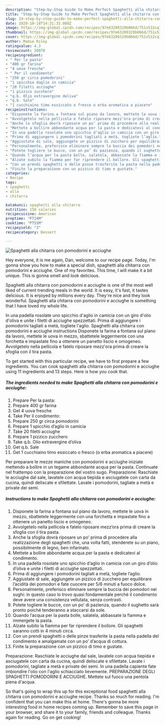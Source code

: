 ```yaml
---
description: "Step-by-Step Guide to Make Perfect Spaghetti alla chitarra con pomodorini e acciughe"
title: "Step-by-Step Guide to Make Perfect Spaghetti alla chitarra con pomodorini e acciughe"
slug: 24-step-by-step-guide-to-make-perfect-spaghetti-alla-chitarra-con-pomodorini-e-acciughe
date: 2020-10-18T14:31:33.088Z
image: https://img-global.cpcdn.com/recipes/97e63289329b066d/751x532cq70/spaghetti-alla-chitarra-con-pomodorini-e-acciughe-recipe-main-photo.jpg
thumbnail: https://img-global.cpcdn.com/recipes/97e63289329b066d/751x532cq70/spaghetti-alla-chitarra-con-pomodorini-e-acciughe-recipe-main-photo.jpg
cover: https://img-global.cpcdn.com/recipes/97e63289329b066d/751x532cq70/spaghetti-alla-chitarra-con-pomodorini-e-acciughe-recipe-main-photo.jpg
author: Mamie Riley
ratingvalue: 4.3
reviewcount: 20078
recipeingredient:
- " Per la pasta"
- "400 gr farina"
- "4 uova fresche"
- " Per il condimento"
- "250 gr circa pomodorini"
- "1 spicchio daglio in camicia"
- "20 filetti acciughe"
- "1 pizzico zucchero"
- "q.b. Olio extravergine doliva"
- "q.b. Sale"
- "1 cucchiaino timo essiccato o fresco o erba aromatica a piacere"
recipeinstructions:
- "Disponete la farina a fontana sul piano da lavoro, mettete le uova in mezzo, sbattetele leggermente con una forchetta e impastate fino a ottenere un panetto liscio e omogeneo."
- "Avvolgetelo nella pellicola e fatelo riposare mezz’ora prima di creare la sfoglia con il tira pasta."
- "Anche la sfoglia dovrà riposare un po’ prima di procedere alla realizzazione degli spaghetti che, una volta fatti, stenderete su un piano, possibilmente di legno, ben infarinato."
- "Mettete a bollire abbondante acqua per la pasta e dedicatevi al condimento."
- "In una padella rosolate uno spicchio d’aglio in camicia con un giro d’olio d’oliva e unite i filetti di acciughe spezzettati."
- "Prima di aggiungere i pomodorini tagliati a metà, togliete l’aglio."
- "Aggiustate di sale, aggiungete un pizzico di zucchero per equilibrare l’acidità dei pomodori e fate cuocere per 5/6 minuti a fuoco dolce."
- "Personalmente, preferisco eliminare sempre la buccia dei pomodori nei sughi: in questo caso lo trovo quasi fondamentale perchè il condimento deve avere una consistenza vellutata, senza contrasti."
- "Potete togliere le bucce, con un po’ di pazienza, quando il sughetto sarà pronto poiché tenderanno a staccarsi da sole."
- "Quando l’acqua per la pasta bolle, salatela, abbassate la fiamma e immergete la pasta."
- "Alzate subito la fiamma per far riprendere il bollore. Gli spaghetti saranno cotti in 4 minuti circa."
- "Con un prendi spaghetti o delle pinze trasferite la pasta nella padella del condimento e amalgamate con un po’ d’acqua di cottura."
- "Finite la preparazione con un pizzico di timo e gustate."
categories:
- Recipe
tags:
- spaghetti
- alla
- chitarra

katakunci: spaghetti alla chitarra 
nutrition: 158 calories
recipecuisine: American
preptime: "PT24M"
cooktime: "PT55M"
recipeyield: "3"
recipecategory: Dessert

---
```



![Spaghetti alla chitarra con pomodorini e acciughe](https://img-global.cpcdn.com/recipes/97e63289329b066d/751x532cq70/spaghetti-alla-chitarra-con-pomodorini-e-acciughe-recipe-main-photo.jpg)

Hey everyone, it is me again, Dan, welcome to our recipe page. Today, I'm gonna show you how to make a special dish, spaghetti alla chitarra con pomodorini e acciughe. One of my favorites. This time, I will make it a bit unique. This is gonna smell and look delicious.

Spaghetti alla chitarra con pomodorini e acciughe is one of the most well liked of current trending meals in the world. It is easy, it's fast, it tastes delicious. It is enjoyed by millions every day. They're nice and they look wonderful. Spaghetti alla chitarra con pomodorini e acciughe is something that I have loved my whole life.

In una padella rosolate uno spicchio d&#39;aglio in camicia con un giro d&#39;olio d&#39;oliva e unite i filetti di acciughe spezzettati. Prima di aggiungere i pomodorini tagliati a metà, togliete l&#39;aglio. Spaghetti alla chitarra con pomodorini e acciughe instructions Disponete la farina a fontana sul piano da lavoro, mettete le uova in mezzo, sbattetele leggermente con una forchetta e impastate fino a ottenere un panetto liscio e omogeneo. Avvolgetelo nella pellicola e fatelo riposare mezz&#39;ora prima di creare la sfoglia con il tira pasta.


To get started with this particular recipe, we have to first prepare a few ingredients. You can cook spaghetti alla chitarra con pomodorini e acciughe using 11 ingredients and 13 steps. Here is how you cook that.

<!--inarticleads1-->

##### The ingredients needed to make Spaghetti alla chitarra con pomodorini e acciughe:

1. Prepare  Per la pasta:
1. Prepare 400 gr farina
1. Get 4 uova fresche
1. Take  Per il condimento:
1. Prepare 250 gr circa pomodorini
1. Prepare 1 spicchio d’aglio in camicia
1. Take 20 filetti acciughe
1. Prepare 1 pizzico zucchero
1. Take q.b. Olio extravergine d’oliva
1. Get q.b. Sale
1. Get 1 cucchiaino timo essiccato o fresco (o erba aromatica a piacere)


Per preparare le mezze maniche con pomodorini e acciughe iniziate mettendo a bollire in un tegame abbondante acqua per la pasta. Continuate nel frattempo con la preparazione del vostro sugo. Preparazione: Raschiate le acciughe dal sale, lavatele con acqua tiepida e asciugatele con carta da cucina, quindi deliscate e sfilettate. Lavate i pomodorini, tagliate a metà e private dei semi. 

<!--inarticleads2-->

##### Instructions to make Spaghetti alla chitarra con pomodorini e acciughe:

1. Disponete la farina a fontana sul piano da lavoro, mettete le uova in mezzo, sbattetele leggermente con una forchetta e impastate fino a ottenere un panetto liscio e omogeneo.
1. Avvolgetelo nella pellicola e fatelo riposare mezz’ora prima di creare la sfoglia con il tira pasta.
1. Anche la sfoglia dovrà riposare un po’ prima di procedere alla realizzazione degli spaghetti che, una volta fatti, stenderete su un piano, possibilmente di legno, ben infarinato.
1. Mettete a bollire abbondante acqua per la pasta e dedicatevi al condimento.
1. In una padella rosolate uno spicchio d’aglio in camicia con un giro d’olio d’oliva e unite i filetti di acciughe spezzettati.
1. Prima di aggiungere i pomodorini tagliati a metà, togliete l’aglio.
1. Aggiustate di sale, aggiungete un pizzico di zucchero per equilibrare l’acidità dei pomodori e fate cuocere per 5/6 minuti a fuoco dolce.
1. Personalmente, preferisco eliminare sempre la buccia dei pomodori nei sughi: in questo caso lo trovo quasi fondamentale perchè il condimento deve avere una consistenza vellutata, senza contrasti.
1. Potete togliere le bucce, con un po’ di pazienza, quando il sughetto sarà pronto poiché tenderanno a staccarsi da sole.
1. Quando l’acqua per la pasta bolle, salatela, abbassate la fiamma e immergete la pasta.
1. Alzate subito la fiamma per far riprendere il bollore. Gli spaghetti saranno cotti in 4 minuti circa.
1. Con un prendi spaghetti o delle pinze trasferite la pasta nella padella del condimento e amalgamate con un po’ d’acqua di cottura.
1. Finite la preparazione con un pizzico di timo e gustate.


Preparazione: Raschiate le acciughe dal sale, lavatele con acqua tiepida e asciugatele con carta da cucina, quindi deliscate e sfilettate. Lavate i pomodorini, tagliate a metà e private dei semi. In una padella capiente fate imbiondire l&#39;olio con l&#39;aglio schiacciato lievemente. PREPARAZIONE DEGLI SPAGHETTI POMODORINI E ACCIUGHE. Mettete sul fuoco una pentola piena d&#39;acqua. 

So that's going to wrap this up for this exceptional food spaghetti alla chitarra con pomodorini e acciughe recipe. Thanks so much for reading. I'm confident that you can make this at home. There's gonna be more interesting food in home recipes coming up. Remember to save this page in your browser, and share it to your family, friends and colleague. Thanks again for reading. Go on get cooking!
